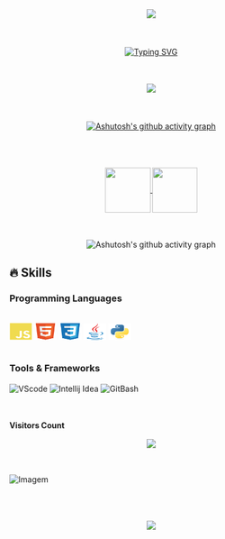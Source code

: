 <!--título-->
<div align="center">
  
<img widht= 100% bottom= 50px src="https://github.com/user-attachments/assets/55d36326-0299-4e80-940d-8c8263dc2d86"/>

<br>
<br>
<br>

<!-- Presentation -->
<a href="https://git.io/typing-svg"><img src="https://readme-typing-svg.herokuapp.com?font=&weight=600&size=26&pause=1000&color=0FFF04&background=0B640D92&center=true&width=435&lines=%F0%9F%91%8B+Hi%2C+I%E2%80%99m+%40MarceloB1979;I+'m+45+years+old;I+live+in+Brazil+and+;I'm+passionate+about+technology+" alt="Typing SVG" /></a>


<br>
<br>
</div>

<!-- GithubStats -->
<div align="center">

  <a href="https://git.io/streak-stats">
  <img src="https://github-readme-streak-stats.herokuapp.com?user=MarceloB1979&theme=merko&mode=weekly">
  <br>
  <br>
  <br>
    
  <!--Graph-->
[![Ashutosh's github activity graph](https://github-readme-activity-graph.vercel.app/graph?username=MarceloB1979&bg_color=40b238&color=1fff4b&line=56f74b&point=91ff24&area=true&hide_border=true)](https://github.com/ashutosh00710/github-readme-activity-graph)

<br>
<br>
<br>
  <!-- Links -->
<a href= "www.linkedin.com/in/marcelo-bordinhão-dev">
<img align= "center" height= "80" width= 81 src="https://github.com/user-attachments/assets/ace00cfe-e9f8-4844-9238-ae6365b526cb">
  <a href="mailto:bordinhao1979.mb@gmail.com">
<img align="center"  height="80" width="80" src="https://github.com/carolbarbosa101/carolbarbosa101/assets/44561610/2856fdde-3200-4398-8290-a0e45d3a35a0">
</a>
</a>

 </div>
 
<br>
<br>

  <!-- Graphic -->
<div align="center" >
   
![Ashutosh's github activity graph](https://ssr-contributions-svg.vercel.app/_/MarceloB1979?chart=3dbar&gap=0.6&scale=2&flatten=2&animation=wave&animation_duration=1&animation_delay=0.05&animation_amplitude=20&animation_frequency=0.5&animation_wave_center=10_0&format=svg&weeks=30&theme=green) 

</div>

## 🔥 Skills
<!-- Skills: Programming Languages -->
  <div style="flex-basis: 48%;">
    <h3>Programming Languages</h3>
  
  <br>
  <img align="center" alt="Js" height="30" width="40" src="https://raw.githubusercontent.com/devicons/devicon/master/icons/javascript/javascript-plain.svg">
  <img align="center" alt="HTML" height="30" width="40" src="https://raw.githubusercontent.com/devicons/devicon/master/icons/html5/html5-original.svg">
  <img align="center" alt="CSS" height="30" width="40" src="https://raw.githubusercontent.com/devicons/devicon/master/icons/css3/css3-original.svg">
  <img align="center" alt="Java" height="30" width="40" src="https://raw.githubusercontent.com/devicons/devicon/master/icons/java/java-original.svg">
  <img align="center" alt="Python" height="30" width="40" src="https://raw.githubusercontent.com/devicons/devicon/master/icons/python/python-original.svg">
  <br>
  <br>

  <!-- Skills: Tools & Frameworks -->
  <div style="flex-basis: 48%;">
    <h3>Tools & Frameworks</h3>
    <img align="center" alt="VScode" height="30" width="40" src="https://cdn.jsdelivr.net/gh/devicons/devicon/icons/vscode/vscode-original.svg">
    <img align="center" alt="Intellij Idea" height="30" width="40" src="https://cdn.jsdelivr.net/gh/devicons/devicon/icons/intellij/intellij-original.svg">
    <img align="center" alt="GitBash" height="30" width="40" src="https://cdn.jsdelivr.net/gh/devicons/devicon/icons/git/git-original.svg">
  </div>
   <br>
   <br>

  <!--Visitors-->
  <div>
<p align="centre"><b>Visitors Count</b></p> 
<p align="center"><img align="center" src="https://visit-counter.vercel.app/counter.png?page=https%3A%2F%2Fgithub.com%2FMarceloB1979&s=40&c=00ff00&bg=1b5025&no=2&ff=digi&tb=Visits%3A++&ta="/></p> 
<br>
</div>

<!-- GIF -->
<p align="left">
  <img align="center" src="https://github.com/VariableBee/VariableBee/assets/77739311/4e9f41af-6b57-49a7-b15a-74322e96b4d7" alt="Imagem">
</p>
<br>
<br>
<br>
<!--Baseboard-->
<div align="center">
  
<img widht= 100% bottom= 50px src="https://github.com/user-attachments/assets/55d36326-0299-4e80-940d-8c8263dc2d86"/>


</div>
<div> 


